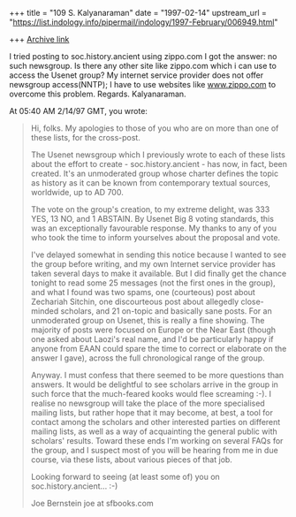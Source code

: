 +++
title = "109 S. Kalyanaraman"
date = "1997-02-14"
upstream_url = "https://list.indology.info/pipermail/indology/1997-February/006949.html"

+++
[Archive link](https://list.indology.info/pipermail/indology/1997-February/006949.html)

I tried posting to soc.history.ancient using zippo.com
I got the answer: no such newsgroup.
Is there any other site like zippo.com which i can use to access the Usenet group?
My internet service provider does not offer newsgroup access(NNTP); I have to use
websites like www.zippo.com to overcome this problem.
Regards. Kalyanaraman.


At 05:40 AM 2/14/97 GMT, you wrote:
>Hi, folks.  My apologies to those of you who are on more than one of these
>lists, for the cross-post.
>
>The Usenet newsgroup which I previously wrote to each of these lists about
>the effort to create - soc.history.ancient - has now, in fact, been
>created.  It's an unmoderated group whose charter defines the topic as
>history as it can be known from contemporary textual sources, worldwide, up
>to AD 700.
>
>The vote on the group's creation, to my extreme delight, was 333 YES, 13
>NO, and 1 ABSTAIN.  By Usenet Big 8 voting standards, this was an
>exceptionally favourable response.  My thanks to any of you who took the
>time to inform yourselves about the proposal and vote.
>
>I've delayed somewhat in sending this notice because I wanted to see the
>group before writing, and my own Internet service provider has taken
>several days to make it available.  But I did finally get the chance
>tonight to read some 25 messages (not the first ones in the group), and
>what I found was two spams, one (courteous) post about Zechariah Sitchin,
>one discourteous post about allegedly close-minded scholars, and 21
>on-topic and basically sane posts.  For an unmoderated group on Usenet,
>this is really a fine showing.  The majority of posts were focused on
>Europe or the Near East (though one asked about Laozi's real name, and I'd
>be particularly happy if anyone from EAAN could spare the time to correct
>or elaborate on the answer I gave), across the full chronological range of
>the group.
>
>Anyway.  I must confess that there seemed to be more questions than
>answers.  It would be delightful to see scholars arrive in the group in
>such force that the much-feared kooks would flee screaming :-).  I realise
>no newsgroup will take the place of the more specialised mailing lists, but
>rather hope that it may become, at best, a tool for contact among the
>scholars and other interested parties on different mailing lists, as well
>as a way of acquainting the general public with scholars' results.  Toward
>these ends I'm working on several FAQs for the group, and I suspect most of
>you will be hearing from me in due course, via these lists, about various
>pieces of that job.
>
>Looking forward to seeing (at least some of) you on soc.history.ancient...   :-)
>
>Joe Bernstein
>joe at sfbooks.com
>
>
>
>
>




